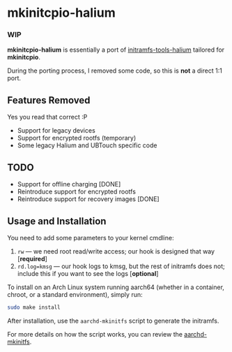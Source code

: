 # mkinitcpio-halium

### WIP

**mkinitcpio-halium** is essentially a port of [initramfs-tools-halium](https://github.com/droidian/initramfs-tools-halium) tailored for **mkinitcpio**.

During the porting process, I removed some code, so this is **not** a direct 1:1 port.

## Features Removed
Yes you read that correct :P
- Support for legacy devices
- Support for encrypted rootfs (temporary)
- Some legacy Halium and UBTouch specific code

## TODO
- Support for offline charging [DONE]
- Reintroduce support for encrypted rootfs
- Reintroduce support for recovery images [DONE]

## Usage and Installation

You need to add some parameters to your kernel cmdline:  

1. `rw` — we need root read/write access; our hook is designed that way [**required**]  
2. `rd.log=kmsg` — our hook logs to kmsg, but the rest of initramfs does not; include this if you want to see the logs [**optional**]

To install on an Arch Linux system running aarch64 (whether in a container, chroot, or a standard environment), simply run:

```bash
sudo make install
```

After installation, use the `aarchd-mkinitfs` script to generate the initramfs.

For more details on how the script works, you can review the [aarchd-mkinitfs](aarchd-mkinitfs).

